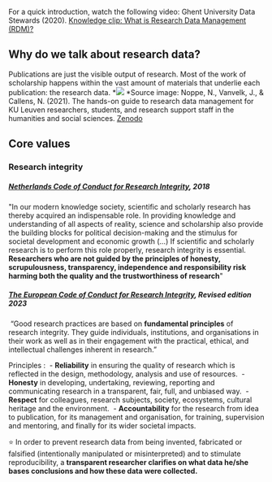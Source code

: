 
For a quick introduction, watch the following video: Ghent University Data Stewards (2020). [Knowledge clip: What is Research Data Management (RDM)?](https://www.youtube.com/watch?v=bbsLmy3Njv4)

## Why do we talk about research data?
Publications are just the visible output of research. Most of the work of scholarship happens within the vast amount of materials that underlie each publication: the research data.
*![](https://lh7-us.googleusercontent.com/slidesz/AGV_vUfywmcaVgijZkzv0_NObtvYZWODwrf0pM7x_2AWpv2iaNers5At5tkNuW9Dd92COWWmASkz-K9DU8pMP2sE_TzVbelN_ZoIhpp1MzFco8d2Ilmzu-i3zscRRRBebItuQZkTuK4Y0LswxDoSfN7_Cm_KRn-yF0xsyXcnaEUR3syQww=s2048?key=HVeOlj_fJDZ5AEEcst6gsg)
*Source image: Noppe, N., Vanvelk, J., & Callens, N. (2021). The hands-on guide to research data management for KU Leuven researchers, students, and research support staff in the humanities and social sciences. [Zenodo](https://doi.org/10.5281/zenodo.4596323)


## Core values

### Research integrity
##### **[Netherlands Code of Conduct for Research Integrity](https://nwo.nl/en/netherlands-code-conduct-research-integrity), 2018**
"In our modern knowledge society, scientific and scholarly research has thereby acquired an indispensable role. In providing knowledge and understanding of all aspects of reality, science and scholarship also provide the building blocks for political decision-making and the stimulus for societal development and economic growth (...)
If scientific and scholarly research is to perform this role properly, research integrity is essential. **Researchers who are not guided by the principles of honesty, scrupulousness, transparency, independence and responsibility risk harming both the quality and the trustworthiness of research**"

##### **[The European Code of Conduct for Research Integrity](https://allea.org/wp-content/uploads/2023/06/European-Code-of-Conduct-Revised-Edition-2023.pdf), Revised edition 2023**
 “Good research practices are based on **fundamental principles** of research integrity. They guide individuals, institutions, and organisations in their work as well as in their engagement with the practical, ethical, and intellectual challenges inherent in research.”

Principles : 
 - **Reliability** in ensuring the quality of research which is reflected in the design, methodology, analysis and use of resources. 
 - **Honesty** in developing, undertaking, reviewing, reporting and communicating research in a transparent, fair, full, and unbiased way. 
 - **Respect** for colleagues, research subjects, society, ecosystems, cultural heritage and the environment.
 - **Accountability** for the research from idea to publication, for its management and organisation, for training, supervision and mentoring, and finally for its wider societal impacts.

⭐️ In order to prevent research data from being invented, fabricated or falsified (intentionally manipulated or misinterpreted) and to stimulate reproducibility, a **transparent researcher clarifies on what data he/she bases conclusions and how these data were collected.** 